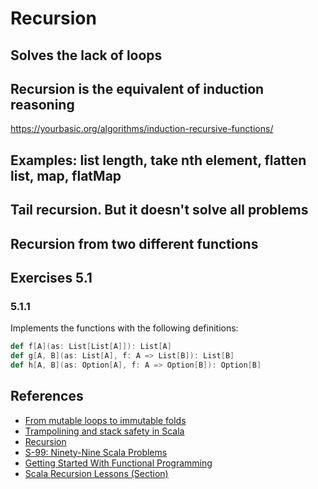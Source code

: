 # Recursion

## Solves the lack of loops

## Recursion is the equivalent of induction reasoning

https://yourbasic.org/algorithms/induction-recursive-functions/

## Examples: list length, take nth element, flatten list, map, flatMap

## Tail recursion. But it doesn't solve all problems

## Recursion from two different functions

## Exercises 5.1

### 5.1.1

Implements the functions with the following definitions:

```scala
def f[A](as: List[List[A]]): List[A]
def g[A, B](as: List[A], f: A => List[B]): List[B]
def h[A, B](as: Option[A], f: A => Option[B]): Option[B]
```

## References

* [From mutable loops to immutable folds][1]
* [Trampolining and stack safety in Scala][2]
* [Recursion][3]
* [S-99: Ninety-Nine Scala Problems][4]
* [Getting Started With Functional Programming][5]
* [Scala Recursion Lessons (Section)][6]

[1]: https://sidburn.github.io/blog/2016/04/05/mutable-loops-to-immutability
[2]: https://medium.com/@olxc/trampolining-and-stack-safety-in-scala-d8e86474ddfa
[3]: http://learnyouahaskell.com/recursion
[4]: http://aperiodic.net/phil/scala/s-99/
[5]: https://www.scala-exercises.org/fp_in_scala/getting_started_with_functional_programming
[6]: https://alvinalexander.com/scala/fp-book/section-scala-recursion-recursive-programming

